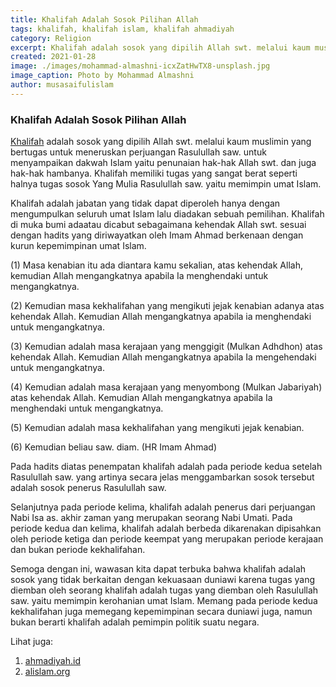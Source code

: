 ```yaml
---
title: Khalifah Adalah Sosok Pilihan Allah
tags: khalifah, khalifah islam, khalifah ahmadiyah
category: Religion
excerpt: Khalifah adalah sosok yang dipilih Allah swt. melalui kaum muslimin yang bertugas untuk meneruskan perjuangan Rasulullah saw. untuk menunaikan hak Allah dan hambanya. Khalifah memiliki tugas yang sangat berat seperti halnya tugas sosok Yang Mulia Rasulullah saw. yaitu memimpin umat Islam.
created: 2021-01-28
image: ./images/mohammad-almashni-icxZatHwTX8-unsplash.jpg
image_caption: Photo by Mohammad Almashni
author: musasaifulislam
---
```


### Khalifah Adalah Sosok Pilihan Allah
[Khalifah](/post/khalifah) adalah sosok yang dipilih Allah swt. melalui kaum muslimin yang bertugas untuk meneruskan perjuangan Rasulullah saw. untuk menyampaikan dakwah Islam yaitu penunaian hak-hak Allah swt. dan juga hak-hak hambanya. Khalifah memiliki tugas yang sangat berat seperti halnya tugas sosok Yang Mulia Rasulullah saw. yaitu memimpin umat Islam.

Khalifah adalah jabatan yang tidak dapat diperoleh hanya dengan mengumpulkan seluruh umat Islam lalu diadakan sebuah pemilihan. Khalifah di muka bumi adaatau dicabut sebagaimana kehendak Allah swt. sesuai dengan hadits yang diriwayatkan oleh Imam Ahmad berkenaan dengan kurun kepemimpinan umat Islam.

(1) Masa kenabian itu ada diantara kamu sekalian, atas kehendak Allah,
kemudian Allah mengangkatnya apabila Ia menghendaki untuk mengangkatnya.  

(2) Kemudian masa kekhalifahan yang mengikuti jejak kenabian adanya atas kehendak Allah. Kemudian Allah mengangkatnya apabila ia menghendaki untuk mengangkatnya.

(3) Kemudian adalah masa kerajaan yang menggigit (Mulkan Adhdhon) atas kehendak Allah. Kemudian Allah mengangkatnya apabila Ia mengehendaki untuk mengangkatnya.

(4) Kemudian adalah masa kerajaan yang menyombong (Mulkan Jabariyah) atas kehendak Allah. Kemudian Allah mengangkatnya apabila Ia menghendaki untuk mengangkatnya.

(5) Kemudian adalah masa kekhalifahan yang mengikuti jejak kenabian.

(6) Kemudian beliau saw. diam.
(HR Imam Ahmad)

Pada hadits diatas penempatan khalifah adalah pada periode kedua setelah Rasulullah saw. yang artinya secara jelas menggambarkan sosok tersebut adalah sosok penerus Rasulullah saw.

Selanjutnya pada periode kelima, khalifah adalah penerus dari perjuangan Nabi Isa as. akhir zaman yang merupakan seorang Nabi Umati. Pada periode kedua dan kelima, khalifah adalah berbeda dikarenakan dipisahkan oleh periode ketiga dan periode keempat yang merupakan periode kerajaan dan bukan periode kekhalifahan.

Semoga dengan ini, wawasan kita dapat terbuka bahwa khalifah adalah sosok yang tidak berkaitan dengan kekuasaan duniawi karena tugas yang diemban oleh seorang khalifah adalah tugas yang diemban oleh Rasulullah saw. yaitu memimpin kerohanian umat Islam. Memang pada periode kedua kekhalifahan juga memegang kepemimpinan secara duniawi juga, namun bukan berarti khalifah adalah pemimpin politik suatu negara.

Lihat juga:
1. [ahmadiyah.id](https://ahmadiyah.id) 
2. [alislam.org](https://alislam.org) 